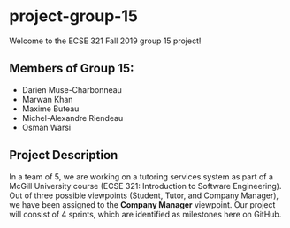 # project-group-15
Welcome to the ECSE 321 Fall 2019 group 15 project! 

## Members of Group 15:
* Darien Muse-Charbonneau
* Marwan Khan
* Maxime Buteau
* Michel-Alexandre Riendeau
* Osman Warsi

## Project Description
In a team of 5, we are working on a tutoring services system as part of a McGill University course (ECSE 321: Introduction to Software Engineering).
Out of three possible viewpoints (Student, Tutor, and Company Manager), we have been assigned to the **Company Manager** viewpoint.
Our project will consist of 4 sprints, which are identified as milestones here on GitHub.
